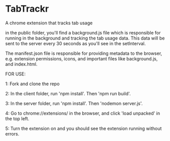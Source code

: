 # TabTrackr
A chrome extension that tracks tab usage

in the public folder, you'll find a background.js file which is responsible for running in the background and tracking the tab usage data. This data will be sent to the server every 30 seconds as you'll see in the setInterval.

The manifest.json file is responsible for providing metadata to the browser, e.g. extension permissions, icons, and important files like background.js, and index.html.


FOR USE:

1: Fork and clone the repo

2: In the client folder, run 'npm install'. Then 'npm run build'.

3: In the server folder, run 'npm install'. Then 'nodemon server.js'.

4: Go to chrome://extensions/ in the browser, and click 'load unpacked' in the top left.

5: Turn the extension on and you should see the extension running without errors.